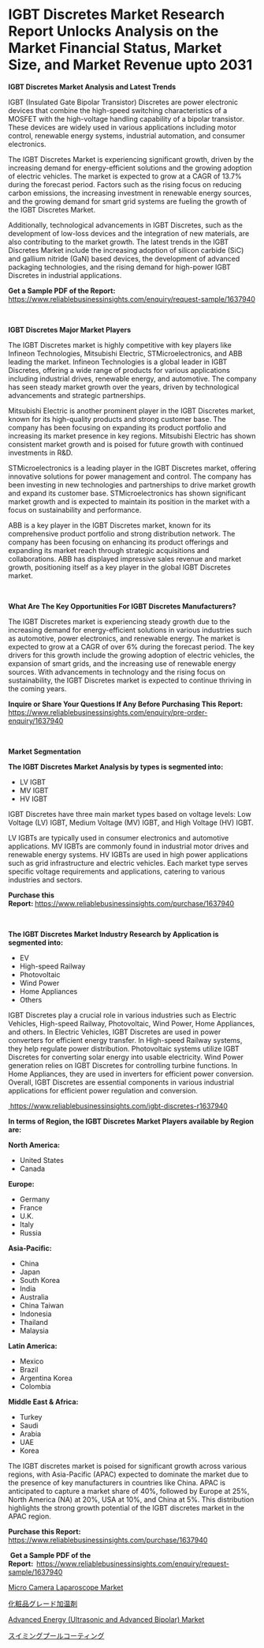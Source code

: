 <p><h1>IGBT Discretes Market Research Report Unlocks Analysis on the Market Financial Status, Market Size, and Market Revenue upto 2031</h1></p><p><strong>IGBT Discretes Market Analysis and Latest Trends</strong></p>
<p><p>IGBT (Insulated Gate Bipolar Transistor) Discretes are power electronic devices that combine the high-speed switching characteristics of a MOSFET with the high-voltage handling capability of a bipolar transistor. These devices are widely used in various applications including motor control, renewable energy systems, industrial automation, and consumer electronics.</p><p>The IGBT Discretes Market is experiencing significant growth, driven by the increasing demand for energy-efficient solutions and the growing adoption of electric vehicles. The market is expected to grow at a CAGR of 13.7% during the forecast period. Factors such as the rising focus on reducing carbon emissions, the increasing investment in renewable energy sources, and the growing demand for smart grid systems are fueling the growth of the IGBT Discretes Market.</p><p>Additionally, technological advancements in IGBT Discretes, such as the development of low-loss devices and the integration of new materials, are also contributing to the market growth. The latest trends in the IGBT Discretes Market include the increasing adoption of silicon carbide (SiC) and gallium nitride (GaN) based devices, the development of advanced packaging technologies, and the rising demand for high-power IGBT Discretes in industrial applications.</p></p>
<p><strong>Get a Sample PDF of the Report:&nbsp;</strong> <a href="https://www.reliablebusinessinsights.com/enquiry/request-sample/1637940">https://www.reliablebusinessinsights.com/enquiry/request-sample/1637940</a></p>
<p>&nbsp;</p>
<p><strong>IGBT Discretes Major Market Players</strong></p>
<p><p>The IGBT Discretes market is highly competitive with key players like Infineon Technologies, Mitsubishi Electric, STMicroelectronics, and ABB leading the market. Infineon Technologies is a global leader in IGBT Discretes, offering a wide range of products for various applications including industrial drives, renewable energy, and automotive. The company has seen steady market growth over the years, driven by technological advancements and strategic partnerships.</p><p>Mitsubishi Electric is another prominent player in the IGBT Discretes market, known for its high-quality products and strong customer base. The company has been focusing on expanding its product portfolio and increasing its market presence in key regions. Mitsubishi Electric has shown consistent market growth and is poised for future growth with continued investments in R&D.</p><p>STMicroelectronics is a leading player in the IGBT Discretes market, offering innovative solutions for power management and control. The company has been investing in new technologies and partnerships to drive market growth and expand its customer base. STMicroelectronics has shown significant market growth and is expected to maintain its position in the market with a focus on sustainability and performance.</p><p>ABB is a key player in the IGBT Discretes market, known for its comprehensive product portfolio and strong distribution network. The company has been focusing on enhancing its product offerings and expanding its market reach through strategic acquisitions and collaborations. ABB has displayed impressive sales revenue and market growth, positioning itself as a key player in the global IGBT Discretes market.</p></p>
<p>&nbsp;</p>
<p><strong>What Are The Key Opportunities For IGBT Discretes Manufacturers?</strong></p>
<p><p>The IGBT Discretes market is experiencing steady growth due to the increasing demand for energy-efficient solutions in various industries such as automotive, power electronics, and renewable energy. The market is expected to grow at a CAGR of over 6% during the forecast period. The key drivers for this growth include the growing adoption of electric vehicles, the expansion of smart grids, and the increasing use of renewable energy sources. With advancements in technology and the rising focus on sustainability, the IGBT Discretes market is expected to continue thriving in the coming years.</p></p>
<p><strong>Inquire or Share Your Questions If Any Before Purchasing This Report:</strong> <a href="https://www.reliablebusinessinsights.com/enquiry/pre-order-enquiry/1637940">https://www.reliablebusinessinsights.com/enquiry/pre-order-enquiry/1637940</a></p>
<p>&nbsp;</p>
<p><strong>Market Segmentation</strong></p>
<p><strong>The IGBT Discretes Market Analysis by types is segmented into:</strong></p>
<p><ul><li>LV IGBT</li><li>MV IGBT</li><li>HV IGBT</li></ul></p>
<p><p>IGBT Discretes have three main market types based on voltage levels: Low Voltage (LV) IGBT, Medium Voltage (MV) IGBT, and High Voltage (HV) IGBT. </p><p>LV IGBTs are typically used in consumer electronics and automotive applications. MV IGBTs are commonly found in industrial motor drives and renewable energy systems. HV IGBTs are used in high power applications such as grid infrastructure and electric vehicles. Each market type serves specific voltage requirements and applications, catering to various industries and sectors.</p></p>
<p><strong>Purchase this Report:&nbsp;</strong><a href="https://www.reliablebusinessinsights.com/purchase/1637940">https://www.reliablebusinessinsights.com/purchase/1637940</a></p>
<p>&nbsp;</p>
<p><strong>The IGBT Discretes Market Industry Research by Application is segmented into:</strong></p>
<p><ul><li>EV</li><li>High-speed Railway</li><li>Photovoltaic</li><li>Wind Power</li><li>Home Appliances</li><li>Others</li></ul></p>
<p><p>IGBT Discretes play a crucial role in various industries such as Electric Vehicles, High-speed Railway, Photovoltaic, Wind Power, Home Appliances, and others. In Electric Vehicles, IGBT Discretes are used in power converters for efficient energy transfer. In High-speed Railway systems, they help regulate power distribution. Photovoltaic systems utilize IGBT Discretes for converting solar energy into usable electricity. Wind Power generation relies on IGBT Discretes for controlling turbine functions. In Home Appliances, they are used in inverters for efficient power conversion. Overall, IGBT Discretes are essential components in various industrial applications for efficient power regulation and conversion.</p></p>
<p><a href="https://www.reliablebusinessinsights.com/igbt-discretes-r1637940">&nbsp;https://www.reliablebusinessinsights.com/igbt-discretes-r1637940</a></p>
<p><strong>In terms of Region, the IGBT Discretes Market Players available by Region are:</strong></p>
<p>
    <p> <strong> North America: </strong>
        <ul>
            <li>United States</li>
            <li>Canada</li>
        </ul>
        </p> 
    <p> <strong> Europe: </strong>
        <ul>
            <li>Germany</li>
            <li>France</li>
            <li>U.K.</li>
            <li>Italy</li>
            <li>Russia</li>
        </ul>
        </p> 
    <p> <strong> Asia-Pacific: </strong>
        <ul>
            <li>China</li>
            <li>Japan</li>
            <li>South Korea</li>
            <li>India</li>
            <li>Australia</li>
            <li>China Taiwan</li>
            <li>Indonesia</li>
            <li>Thailand</li>
            <li>Malaysia</li>
        </ul>
        </p> 
    <p> <strong> Latin America: </strong>
        <ul>
            <li>Mexico</li>
            <li>Brazil</li>
            <li>Argentina Korea</li>
            <li>Colombia</li>
        </ul>
        </p> 
    <p> <strong> Middle East & Africa: </strong>
        <ul>
            <li>Turkey</li>
            <li>Saudi</li>
            <li>Arabia</li>
            <li>UAE</li>
            <li>Korea</li>
        </ul>
    </p>
    </p>
<p><p>The IGBT discretes market is poised for significant growth across various regions, with Asia-Pacific (APAC) expected to dominate the market due to the presence of key manufacturers in countries like China. APAC is anticipated to capture a market share of 40%, followed by Europe at 25%, North America (NA) at 20%, USA at 10%, and China at 5%. This distribution highlights the strong growth potential of the IGBT discretes market in the APAC region.</p></p>
<p><strong>Purchase this Report: </strong><a href="https://www.reliablebusinessinsights.com/purchase/1637940">https://www.reliablebusinessinsights.com/purchase/1637940</a></p>
<p>&nbsp;<strong>Get a Sample PDF of the Report:&nbsp;&nbsp;</strong><a href="https://www.reliablebusinessinsights.com/enquiry/request-sample/1637940">https://www.reliablebusinessinsights.com/enquiry/request-sample/1637940</a></p>
<p><strong></strong></p>
<p><p><a href="https://github.com/ajohirul8010/Market-Research-Report-List-1/blob/main/micro-camera-laparoscope-market.md">Micro Camera Laparoscope Market</a></p><p><a href="https://github.com/andrade7361/Market-Research-Report-List-2/blob/main/9070074176301.md">化粧品グレード加温剤</a></p><p><a href="https://github.com/goodweq44/Market-Research-Report-List-1/blob/main/advanced-energy-ultrasonic-and-advanced-bipolar-market.md">Advanced Energy (Ultrasonic and Advanced Bipolar) Market</a></p><p><a href="https://github.com/ReganWisoky2023/Market-Research-Report-List-2/blob/main/2296762176300.md">スイミングプールコーティング</a></p></p>